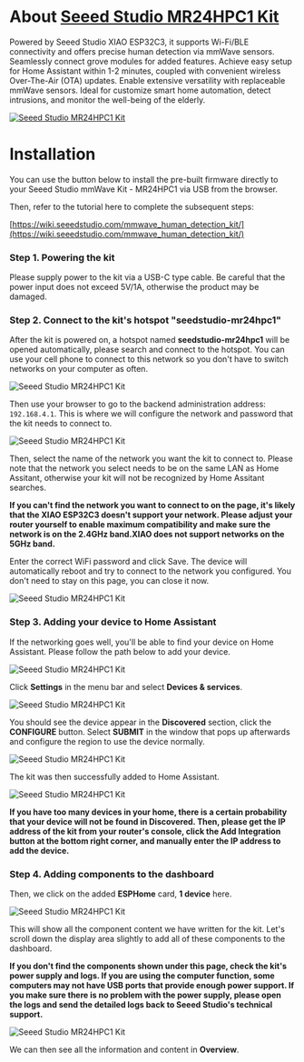 # About [Seeed Studio MR24HPC1 Kit](https://www.seeedstudio.com/mmWave-Human-Detection-Sensor-Kit-p-5773.html)

Powered by Seeed Studio XIAO ESP32C3, it supports Wi-Fi/BLE connectivity and offers precise human detection via mmWave sensors. Seamlessly connect grove modules for added features. Achieve easy setup for Home Assistant within 1-2 minutes, coupled with convenient wireless Over-The-Air (OTA) updates. Enable extensive versatility with replaceable mmWave sensors. Ideal for customize smart home automation, detect intrusions, and monitor the well-being of the elderly.

[![Seeed Studio MR24HPC1 Kit](https://files.seeedstudio.com/wiki/mmwave_kit/1.png)](https://www.seeedstudio.com/mmWave-Human-Detection-Sensor-Kit-p-5773.html)

# Installation

You can use the button below to install the pre-built firmware directly to your Seeed Studio mmWave Kit - MR24HPC1 via USB from the browser.

<esp-web-install-button manifest="./firmware/manifest.json"></esp-web-install-button>

<script type="module" src="https://unpkg.com/esp-web-tools@9/dist/web/install-button.js?module"></script>


Then, refer to the tutorial here to complete the subsequent steps:

[https://wiki.seeedstudio.com/mmwave_human_detection_kit/](https://wiki.seeedstudio.com/mmwave_human_detection_kit/)

### Step 1. Powering the kit

Please supply power to the kit via a USB-C type cable. Be careful that the power input does not exceed 5V/1A, otherwise the product may be damaged.

### Step 2. Connect to the kit's hotspot "seedstudio-mr24hpc1"

After the kit is powered on, a hotspot named **seedstudio-mr24hpc1** will be opened automatically, please search and connect to the hotspot. You can use your cell phone to connect to this network so you don't have to switch networks on your computer as often.

![Seeed Studio MR24HPC1 Kit](https://files.seeedstudio.com/wiki/mmwave_kit/40.png)

Then use your browser to go to the backend administration address: `192.168.4.1`. This is where we will configure the network and password that the kit needs to connect to.

![Seeed Studio MR24HPC1 Kit](https://files.seeedstudio.com/wiki/mmwave_kit/4.png)

Then, select the name of the network you want the kit to connect to. Please note that the network you select needs to be on the same LAN as Home Assitant, otherwise your kit will not be recognized by Home Assitant searches.

**If you can't find the network you want to connect to on the page, it's likely that the XIAO ESP32C3 doesn't support your network. Please adjust your router yourself to enable maximum compatibility and make sure the network is on the 2.4GHz band.XIAO does not support networks on the 5GHz band.**

Enter the correct WiFi password and click Save. The device will automatically reboot and try to connect to the network you configured. You don't need to stay on this page, you can close it now.

![Seeed Studio MR24HPC1 Kit](https://files.seeedstudio.com/wiki/mmwave_kit/5.png)

### Step 3. Adding your device to Home Assistant

If the networking goes well, you'll be able to find your device on Home Assistant. Please follow the path below to add your device. 

![Seeed Studio MR24HPC1 Kit](https://files.seeedstudio.com/wiki/mmwave_kit/41.png)

Click **Settings** in the menu bar and select **Devices & services**.

![Seeed Studio MR24HPC1 Kit](https://files.seeedstudio.com/wiki/mmwave_kit/42.png)

You should see the device appear in the **Discovered** section, click the **CONFIGURE** button. Select **SUBMIT** in the window that pops up afterwards and configure the region to use the device normally.

![Seeed Studio MR24HPC1 Kit](https://files.seeedstudio.com/wiki/mmwave_kit/43.png)

The kit was then successfully added to Home Assistant.

![Seeed Studio MR24HPC1 Kit](https://files.seeedstudio.com/wiki/mmwave_kit/44.png)

**If you have too many devices in your home, there is a certain probability that your device will not be found in Discovered. Then, please get the IP address of the kit from your router's console, click the Add Integration button at the bottom right corner, and manually enter the IP address to add the device.**

### Step 4. Adding components to the dashboard

Then, we click on the added **ESPHome** card, **1 device** here.

![Seeed Studio MR24HPC1 Kit](https://files.seeedstudio.com/wiki/mmwave_kit/45.png)

This will show all the component content we have written for the kit. Let's scroll down the display area slightly to add all of these components to the dashboard.

**If you don't find the components shown under this page, check the kit's power supply and logs. If you are using the computer function, some computers may not have USB ports that provide enough power support. If you make sure there is no problem with the power supply, please open the logs and send the detailed logs back to Seeed Studio's technical support.**

![Seeed Studio MR24HPC1 Kit](https://files.seeedstudio.com/wiki/mmwave_kit/46.png)

We can then see all the information and content in **Overview**.
